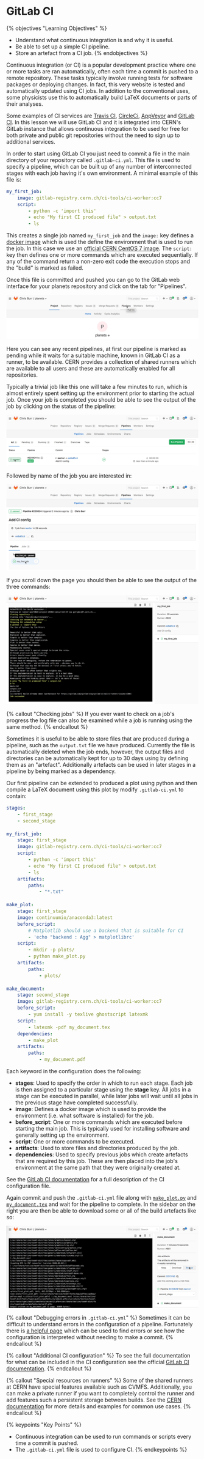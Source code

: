 # GitLab CI

{% objectives "Learning Objectives" %}
- Understand what continuous integration is and why it is useful.
- Be able to set up a simple CI pipeline.
- Store an artefact from a CI job.
{% endobjectives %}

Continuous integration (or CI) is a popular development practice where one or
more tasks are ran automatically, often each time a commit is pushed to a remote
repository. These tasks typically involve running tests for software packages or
deploying changes. In fact, this very website is tested and automatically
updated using CI jobs. In addition to the conventional uses, some physicists use
this to automatically build LaTeX documents or parts of their analyses.

Some examples of CI services are [Travis CI](https://travis-ci.org/),
[CircleCi](https://circleci.com/), [AppVeyor](https://www.appveyor.com/) and
[GitLab CI](https://about.gitlab.com/features/gitlab-ci-cd/). In this lesson we
will use GitLab CI and it is integrated into CERN's GitLab instance that allows
continuous integration to be used for free for both private and public git
repositories without the need to sign up to additional services.

In order to start using GitLab CI you just need to commit a file in the main
directory of your repository called `.gitlab-ci.yml`. This file is used to
specify a pipeline, which can be built up of any number of interconnected stages
with each job having it's own environment. A minimal example of this file is:

```yaml
my_first_job:
    image: gitlab-registry.cern.ch/ci-tools/ci-worker:cc7
    script:
        - python -c 'import this'
        - echo "My first CI produced file" > output.txt
        - ls
```

This creates a single job named `my_first_job` and the `image:` key defines a
[docker image](https://medium.freecodecamp.org/a-beginner-friendly-introduction-to-containers-vms-and-docker-79a9e3e119b)
which is used the define the environment that is used to run the job. In this case we use an
[official CERN CentOS 7 image](https://gitlab.cern.ch/ci-tools/ci-worker/container_registry).
The `script:` key then defines one or more commands which are executed
sequentially. If any of the command return a non-zero exit code the execution
stops and the "build" is marked as failed.

Once this file is committed and pushed you can go to the GitLab web interface
for your planets repository and click on the tab for "Pipelines".

![Viewing a CI build log (Step 1)](fig/gitlab-ci-pipeline-link.png)

Here you can see any recent pipelines, at first our pipeline is marked as
pending while it waits for a suitable machine, known in GitLab CI as a runner,
to be available. CERN provides a collection of shared runners which are
available to all users and these are automatically enabled for all repositories.

Typically a trivial job like this one will take a few minutes to run, which is
almost entirely spent setting up the environment prior to starting the actual
job. Once your job is completed you should be able to see the output of the job
by clicking on the status of the pipeline:

![Viewing a CI build log (Step 2)](fig/gitlab-ci-view-pipeline.png)

Followed by name of the job you are interested in:

![Viewing a CI build log (Step 3)](fig/gitlab-ci-view-log.png)

If you scroll down the page you should then be able to see the output of the
three commands:

![Viewing a CI build log (Step 4)](fig/gitlab-ci-first-log.png)

{% callout "Checking jobs" %}
If you ever want to check on a job's progress the log file can also be examined
while a job is running using the same method.
{% endcallout %}

Sometimes it is useful to be able to store files that are produced during a
pipeline, such as the `output.txt` file we have produced. Currently the file is
automatically deleted when the job ends, however, the output files and
directories can be automatically kept for up to 30 days using by defining them
as an "artefact". Additionally artefacts can be used in later stages in a
pipeline by being marked as a dependency.

Our first pipeline can be extended to produced a plot using python and then
compile a LaTeX document using this plot by modify `.gitlab-ci.yml` to contain:

```yml
stages:
    - first_stage
    - second_stage

my_first_job:
    stage: first_stage
    image: gitlab-registry.cern.ch/ci-tools/ci-worker:cc7
    script:
        - python -c 'import this'
        - echo "My first CI produced file" > output.txt
        - ls
    artifacts:
        paths:
            - "*.txt"

make_plot:
    stage: first_stage
    image: continuumio/anaconda3:latest
    before_script:
        # Matplotlib should use a backend that is suitable for CI
        - 'echo "backend : Agg" > matplotlibrc'
    script:
        - mkdir -p plots/
        - python make_plot.py
    artifacts:
        paths:
            - plots/

make_document:
    stage: second_stage
    image: gitlab-registry.cern.ch/ci-tools/ci-worker:cc7
    before_script:
        - yum install -y texlive ghostscript latexmk
    script:
        - latexmk -pdf my_document.tex
    dependencies:
        - make_plot
    artifacts:
        paths:
            - my_document.pdf
```

Each keyword in the configuration does the following:

 - **stages**: Used to specify the order in which to run each stage. Each job is
   then assigned to a particular stage using the **stage** key. All jobs in a
   stage can be executed in parallel, while later jobs will wait until all jobs
   in the previous stage have completed successfully.
 - **image**: Defines a docker image which is used to provide the environment
   (i.e. what software is installed) for the job.
 - **before_script**: One or more commands which are executed before starting
   the main job. This is typically used for installing software and generally
   setting up the environment.
 - **script**: One or more commands to be executed.
 - **artifacts**: Used to store files and directories produced by the job.
 - **dependencies**: Used to specify previous jobs which create artefacts that
   are required by this job. These are then placed into the job's environment at
   the same path that they were originally created at.

See the [GitLab CI documentation](https://docs.gitlab.com/ee/ci/yaml/) for a
full description of the CI configuration file.

Again commit and push the `.gitlab-ci.yml` file along with
[`make_plot.py`](files/make_plot.py) and [`my_document.tex`](files/my_document.tex)
and wait for the pipeline to complete. In the sidebar on the right you are then
be able to download some or all of the build artefacts like so:

![Viewing a CI build log (Step 4)](fig/gitlab-ci-artefacts.png)

{% callout "Debugging errors in `.gitlab-ci.yml`" %}
Sometimes it can be difficult to understand errors in the configuration of a
pipeline. Fortunately there is [a helpful page](https://gitlab.cern.ch/ci/lint)
which can be used to find errors or see how the configuration is interpreted
without needing to make a commit.
{% endcallout %}

{% callout "Additional CI configuration" %}
To see the full documentation for what can be included in the CI configuration
see the official [GitLab CI documentation](https://docs.gitlab.com/ee/ci/yaml/).
{% endcallout %}

{% callout "Special resources on runners" %}
Some of the shared runners at CERN have special features available such as
CVMFS. Additionally, you can make a private runner if you want to completely
control the runner and add features such a persistent storage between builds.
See the [CERN documentation](https://cern.service-now.com/service-portal/article.do?n=KB0003690)
for more details and examples for common use cases.
{% endcallout %}

{% keypoints "Key Points" %}
- Continuous integration can be used to run commands or scripts every time a
  commit is pushed.
- The `.gitlab-ci.yml` file is used to configure CI.
{% endkeypoints %}
